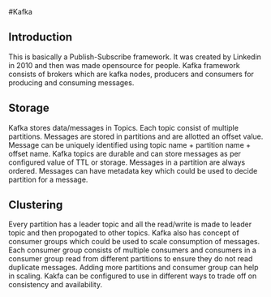 #Kafka
## Introduction
This is basically a Publish-Subscribe framework.
It was created by Linkedin in 2010 and then was made opensource for people.
Kafka framework consists of brokers which are kafka nodes, producers and consumers for producing and consuming messages.

## Storage
Kafka stores data/messages in Topics.
Each topic consist of multiple partitions.
Messages are stored in partitions and are allotted an offset value.
Message can be uniquely identified using topic name + partition name + offset name.
Kafka topics are durable and can store messages as per configured value of TTL or storage.
Messages in a partition are always ordered.
Messages can have metadata key which could be used to decide partition for a message.

## Clustering
Every partition has a leader topic and all the read/write is made to leader topic and then propogated to other topics.
Kafka also has concept of consumer groups which could be used to scale consumption of messages.
Each consumer group consists of multiple consumers and consumers in a consumer group read from different partitions to ensure they do not read duplicate messages.
Adding more partitions and consumer group can help in scaling.
Kakfa can be configured to use in different ways to trade off on consistency and availability.


